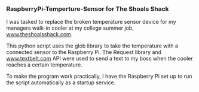 ### RaspberryPi-Temperture-Sensor for The Shoals Shack ###

I was tasked to replace the broken temperature sensor device for my managers walk-in cooler at my college summer job, www.theshoalsshack.com. 

This python script uses the glob library to take the temperature with a connected sensor to the Raspberry Pi. The Request 
library and www.textbelt.com API were used to send a text to my boss when the cooler reaches a certain temperature.

To make the program work practically, I have the Raspberry Pi set up to run the script automatically as a startup service.
